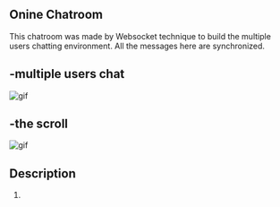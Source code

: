 Onine Chatroom
--------------
This chatroom was made by Websocket technique to build the multiple users chatting environment.
All the messages here are synchronized.

## -multiple users chat
![gif](https://i.imgur.com/tq7hzqw.gif)

## -the scroll
![gif](https://i.imgur.com/ybJaXX1.gif)

## Description
1. 
